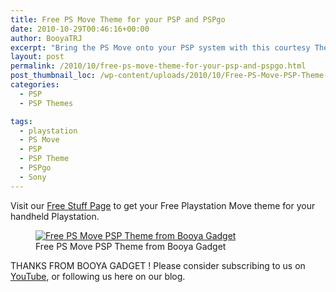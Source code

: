 ```yaml
---
title: Free PS Move Theme for your PSP and PSPgo
date: 2010-10-29T00:46:16+00:00
author: BooyaTRJ
excerpt: "Bring the PS Move onto your PSP system with this courtesy Theme from Booya Gadget.  We ported it from our PS3 theme, and now we are making it mobile."
layout: post
permalink: /2010/10/free-ps-move-theme-for-your-psp-and-pspgo.html
post_thumbnail_loc: /wp-content/uploads/2010/10/Free-PS-Move-PSP-Theme-from-Booya-Gadget-thumb.jpg
categories:
  - PSP
  - PSP Themes

tags:
  - playstation
  - PS Move
  - PSP
  - PSP Theme
  - PSPgo
  - Sony
---
```

Visit our [Free Stuff Page](/free-download-stuff) to get your Free Playstation Move theme for your handheld Playstation.
<figure>
	<a href="{{ site.cdn-url }}/wp-content/uploads/2010/10/Free-PS-Move-PSP-Theme-from-Booya-Gadget.jpg">
    <img src="{{ site.cdn-url }}/wp-content/uploads/2010/10/Free-PS-Move-PSP-Theme-from-Booya-Gadget-640.jpg" 
         alt="Free PS Move PSP Theme from Booya Gadget" title="Free PS Move PSP Theme from Booya Gadget"></a>
	<figcaption>Free PS Move PSP Theme from Booya Gadget</figcaption>
</figure>

THANKS FROM BOOYA GADGET ! Please consider subscribing to us on [YouTube](https://www.youtube.com/user/BooyaGadget), or following us here on our blog.